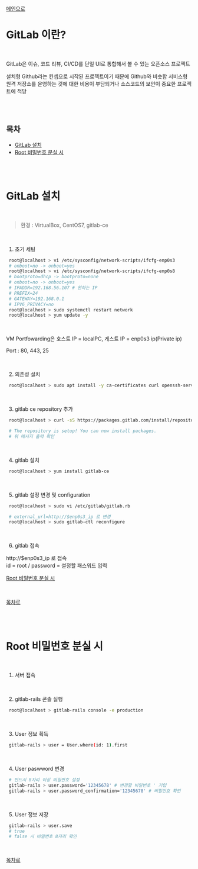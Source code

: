 <a href="https://github.com/och5351/cluster#readme">메인으로</a>
<a id="home1"></a>

# GitLab 이란?

<br>

GitLab은 이슈, 코드 리뷰, CI/CD를 단일 UI로 통합해서 볼 수 있는 오픈소스 프로젝트

설치형 Github라는 컨셉으로 시작된 프로젝트이기 때문에 Github와 비슷함
서비스형 원격 저장소를 운영하는 것에 대한 비용이 부담되거나 소스코드의 보안이 중요한 프로젝트에 적당

<br><br>

## 목차

- [GitLab 설치](#1)
- [Root 비밀번호 분실 시](#2)

<br><br>
<a id="1"></a>

# GitLab 설치

<br>


> 환경 : VirtualBox, CentOS7, gitlab-ce

<br>

1. 초기 세팅

```bash
 root@localhost > vi /etc/sysconfig/network-scripts/ifcfg-enp0s3
 # onboot=no -> onboot=yes
 root@localhost > vi /etc/sysconfig/network-scripts/ifcfg-enp0s8
 # bootproto=dhcp -> bootproto=none
 # onboot=no -> onboot=yes
 # IPADDR=192.168.56.107 # 원하는 IP
 # PREFIX=24
 # GATEWAY=192.168.0.1
 # IPV6_PRIVACY=no
 root@localhost > sudo systemctl restart network
 root@localhost > yum update -y
```
<br>

VM Portfowarding은 호스트 IP = localPC, 게스트 IP = enp0s3 ip(Private ip)

Port : 80, 443, 25

<br>

2. 의존성 설치

```bash
 root@localhost > sudo apt install -y ca-certificates curl openssh-server
```


<br>

3. gitlab ce repository 추가

```bash
 root@localhost > curl -sS https://packages.gitlab.com/install/repositories/gitlab/gitlab-ce/script.deb.sh | sudo bash

 # The repository is setup! You can now install packages.
 # 위 메시지 출력 확인
```

<br>

4. gitlab 설치

```bash
 root@localhost > yum install gitlab-ce
```

<br>

5. gitlab 설정 변경 및 configuration

```bash
 root@localhost > sudo vi /etc/gitlab/gitlab.rb

 # external_url=http://$enp0s3_ip 로 변경
 root@localhost > sudo gitlab-ctl reconfigure
```

<br>

6. gitlab 접속

http://$enp0s3_ip 로 접속 <br>
id = root / password = 설정할 패스워드 입력

[Root 비밀번호 분실 시](#2)

<br>

[목차로](#home1)

<br><br>
<a id="2">
</a>

# Root 비밀번호 분실 시

<br>

1. 서버 접속

<br>

2. gitlab-rails 콘솔 실행

```bash
 root@localhost > gitlab-rails console -e production
```

<br>

3. User 정보 획득

```bash
 gitlab-rails > user = User.where(id: 1).first
```

<br>

4. User paswword 변경

```bash
 # 반드시 8자리 이상 비밀번호 설정
 gitlab-rails > user.password='12345678' # 변경할 비밀번호 ' 기입
 gitlab-rails > user.password_confirmation='12345678' # 비밀번호 확인
```

<br>

5. User 정보 저장

```bash
 gitlab-rails > user.save
 # true
 # false 시 비밀번호 8자리 확인
```
<br>

[목차로](#home1)